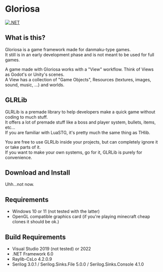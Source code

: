 # Gloriosa
[![.NET](https://github.com/AtaeKurri/Gloriosa/actions/workflows/dotnet.yml/badge.svg)](https://github.com/AtaeKurri/Gloriosa/actions/workflows/dotnet.yml)

## What is this?
Gloriosa is a game framework made for danmaku-type games.<br>
It still is in an early development phase and is not meant to be used for full games.

A game made with Gloriosa works with a "View" workflow. Think of Views as Godot's or Unity's scenes.<br>
A View has a collection of "Game Objects", Resources (textures, images, sound, music, ...) and worlds.

## GLRLib
GLRLib is a premade library to help developers make a quick game without coding to much stuff.<br>
It offers a lot of premade stuff like a boss and player system, bullets, items, etc...<br>
If you are familiar with LuaSTG, it's pretty much the same thing as THlib.<br>

You are free to use GLRLib inside your projects, but can completely ignore it or take parts of it.<br>
If you want to make your own systems, go for it, GLRLib is purely for convenience.

## Download and Install
Uhh...not now.

## Requirements
* Windows 10 or 11 (not tested with the latter)
* OpenGL compatible graphics card (if you're playing minecraft cheap clones it should be ok.)

## Build Requirements
* Visual Studio 2019 (not tested) or 2022
* .NET Framework 6.0
* Raylib-CsLo 4.2.0.9
* Serilog 3.0.1 / Serilog.Sinks.File 5.0.0 / Serilog.Sinks.Console 4.1.0